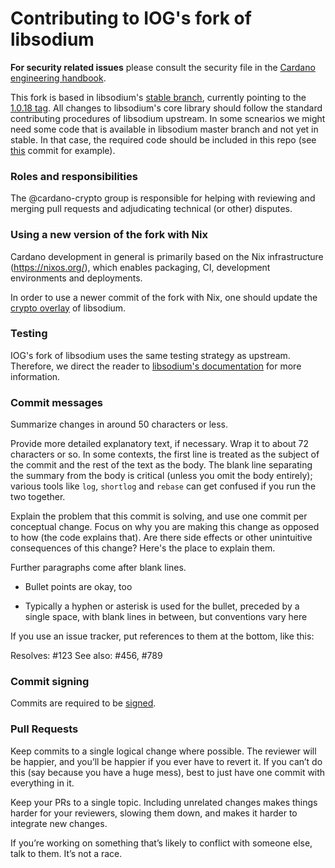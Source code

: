 # Contributing to IOG's fork of libsodium
**For security related issues** please consult the security file in the
[Cardano engineering handbook](https://github.com/input-output-hk/cardano-engineering-handbook/blob/main/SECURITY.md).

This fork is based in libsodium's [stable branch], currently 
pointing to the [1.0.18 tag]. All changes to libsodium's core 
library should follow the standard contributing procedures of 
libsodium upstream. In some scnearios we might need some 
code that is available in libsodium master branch and not 
yet in stable. In that case, the required code should be 
included in this repo (see [this] commit for example).


[stable branch]: https://github.com/jedisct1/libsodium/tree/stable
[1.0.18 tag]: https://github.com/jedisct1/libsodium/releases/tag/1.0.18-RELEASE
[this]: https://github.com/input-output-hk/libsodium/commit/e26256b5758aaaa0d64696662f3380350ad3c22d

### Roles and responsibilities
The @cardano-crypto group is responsible for helping with 
reviewing and merging pull requests and adjudicating technical 
(or other) disputes.

### Using a new version of the fork with Nix
Cardano development in general is primarily based on the Nix
infrastructure (https://nixos.org/), which enables packaging, 
CI, development environments and deployments. 

In order to use a newer commit of the fork with Nix, one should
update the [crypto overlay] of libsodium.

[crypto overlay]: https://github.com/input-output-hk/iohk-nix/blob/master/overlays/crypto/libsodium.nix

### Testing

IOG's fork of libsodium uses the same testing strategy as upstream. 
Therefore, we direct the reader to [libsodium's documentation] for
more information. 

[libsodium's documentation]: https://libsodium.gitbook.io/doc/internals#testing

### Commit messages

Summarize changes in around 50 characters or less.

Provide more detailed explanatory text, if necessary.
Wrap it to about 72 characters or so.
In some contexts, the first line is treated as the
subject of the commit and the rest of the text as the body.
The blank line separating the summary from the body is critical
(unless you omit the body entirely);
various tools like `log`, `shortlog` and `rebase` can get
confused if you run the two together.

Explain the problem that this commit is solving,
and use one commit per conceptual change.
Focus on why you are making this change as opposed to how (the code explains that).
Are there side effects or other unintuitive consequences of this
change? Here's the place to explain them.

Further paragraphs come after blank lines.

 - Bullet points are okay, too

 - Typically a hyphen or asterisk is used for the bullet, preceded
   by a single space, with blank lines in between, but conventions
   vary here

If you use an issue tracker, put references to them at the bottom,
like this:

Resolves: #123
See also: #456, #789

### Commit signing

Commits are required to be [signed](https://docs.github.com/en/authentication/managing-commit-signature-verification/signing-commits).

### Pull Requests

Keep commits to a single logical change where possible.
The reviewer will be happier, and you’ll be happier if you ever have to revert it.
If you can’t do this (say because you have a huge mess), best to just have one commit with everything in it.

Keep your PRs to a single topic.
Including unrelated changes makes things harder for your reviewers, slowing them down, and makes it harder to integrate new changes.

If you’re working on something that’s likely to conflict with someone else, talk to them. It’s not a race.
